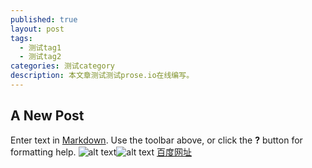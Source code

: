 ```yaml
---
published: true
layout: post
tags:
  - 测试tag1
  - 测试tag2
categories: 测试category
description: 本文章测试测试prose.io在线编写。
---
```

## A New Post

Enter text in [Markdown](http://daringfireball.net/projects/markdown/). Use the toolbar above, or click the **?** button for formatting help.
![alt text]({{site.baseurl}}/assets/images/posts/100-100.png)![alt text]({{site.baseurl}}/assets/images/posts/100-100.jpg)
[百度网址](https://www.baidu.com "title")
